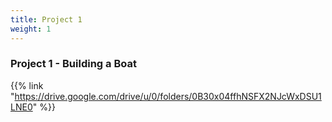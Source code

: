 ```yaml
---
title: Project 1
weight: 1
---
```

### Project 1 - Building a Boat

{{% link "https://drive.google.com/drive/u/0/folders/0B30x04ffhNSFX2NJcWxDSU1LNE0" %}}
